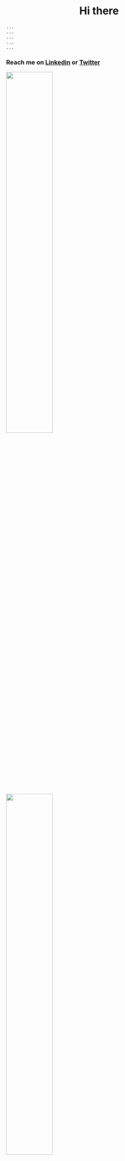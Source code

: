 <h1 align="center"> Hi there  </h1>

```
...
...
...
...
...
```

### Reach me on **[Linkedin](https://www.linkedin.com/in/nicolas-vycas-nery/)** or **[Twitter](https://twitter.com/NicolasVycas)**
<div>
<img 
    src="https://github-readme-stats.vercel.app/api/?username=tomast1337&count_private=true&theme=highcontrast&showicons=true&include_all_commits=true&hide_border=true"
    width="50%"
    align="left"
    >
<img
    src="https://github-readme-stats.vercel.app/api/top-langs/?username=tomast1337&layout=compact&theme=highcontrast&langs_count=10&hide_border=true"
    width="50%"
    align="left"
     >
</div>
    
<div>
<img align="right" width="49%" src="https://c.tenor.com/LwfnBuEFvkIAAAAd/death-grips-death-grips-is-online.gif"/>
<img align="left" width="49%" src="https://c.tenor.com/NYrgLNGuy7YAAAAC/the-c-programming-language-uncle-dane.gif"/>


<img align="right" width="49%" src="https://c.tenor.com/GbriZCzgyOMAAAAC/small-floppa-big-floppa.gif"/>
<img align="left" width="49%" src="https://c.tenor.com/QcrcBpXx3qYAAAAC/boy-kid.gif"/>


<img align="right" width="49%" src="https://c.tenor.com/Oc72kk6SFJIAAAAC/devil-smile.gif"/>
<img align="left" width="49%" src="https://c.tenor.com/57w9du3NrV0AAAAd/css-html.gif"/>


<img align="right" width="49%" src="https://media.giphy.com/media/hpQZfLj1eZIwB8BLCt/giphy-downsized-large.gif"/>
<img align="left" width="49%" src="https://i.imgur.com/4lSr33I.gif"/>


<img align="right" width="49%" src="https://c.tenor.com/5lOwdfx7pDcAAAAS/halflife-dance.gif"/>
<img align="left" width="49%" src="https://media.giphy.com/media/C2TaGZ121zllu/giphy.gif"/>


<img align="right" width="49%" src="https://c.tenor.com/oDIYSicEmpEAAAAC/triggered.gif"/>
<img align="left" width="49%" src="https://c.tenor.com/qgcd6QFvyYgAAAAC/quake-quake-champions.gif"/>


<img align="right" width="49%" src="https://c.tenor.com/IVCnKbtTeRQAAAAC/programming-computer.gif"/>
<img align="left" width="49%" src="https://c.tenor.com/_7r8RXryt3QAAAAC/python-powered.gif"/>


<img align="right" width="49%" src="https://c.tenor.com/LnwhlzRVxMYAAAAC/wreck-it-ralph-glitch.gif"/>
<img align="left" width="49%" src="https://c.tenor.com/wz24kdz6aU8AAAAC/bateman-patrick-bateman.gif"/>


<img align="right" width="49%" src="https://media.giphy.com/media/kWhqJLsGxwtLQI6nFG/giphy.gif"/>
<img align="left" width="49%" src="https://media.giphy.com/media/2SYpZ92iLQsF6QZl5u/giphy.gif"/>


<img align="right" width="49%" src="https://i.imgur.com/tISwuoK.jpg"/>
<img align="left" width="49%" src="https://c.tenor.com/oB3o62J9hjkAAAAC/dancing-ferris.gif"/>


<img align="right" width="49%" src="https://c.tenor.com/qXsgPu0UMHEAAAAC/xd-programming.gif"/>
<img align="left" width="49%" src="https://c.tenor.com/gI1CoSP-3R8AAAAd/front.gif"/>


<img align="right" width="49%" src="https://c.tenor.com/NB00MkCyxAUAAAAi/meme-shaggy.gif"/>
<img align="left" width="49%" src="https://c.tenor.com/0ZtQO2B3HxYAAAAC/flowers-emoji-flowers-for-you-emoji.gif"/>


<img align="right" width="49%" src="https://media.giphy.com/media/MobMVcp5cA7Ys/giphy.gif"/>
<img align="left" width="49%" src="https://c.tenor.com/_6_KkSyJqsEAAAAC/lenny-face-spongebob-spongebob.gif"/>


<img align="right" width="49%" src="https://i.imgur.com/ufFm87O.png"/>
<img align="left" width="49%" src="https://c.tenor.com/2ofdqXF5UDwAAAAd/dance-tankman-trolling.gif"/>


<img align="right" width="49%" src="https://c.tenor.com/2x6aLHHOUGcAAAAC/programming-windows-forms.gif"/>
<img align="left" width="49%" src="https://i.imgur.com/K2Riz9n.png"/>


<img align="right" width="49%" src="https://c.tenor.com/_DOBjnGspYAAAAAC/code-coding.gif"/>
<img align="left" width="49%" src="https://c.tenor.com/VpjodGNf61AAAAAi/gta-gta-turk.gif"/>


<img align="right" width="49%" src="https://i.imgur.com/LEovpI5.jpg"/>
<img align="left" width="49%" src="https://media.giphy.com/media/d09xZLj1wgWuQ/giphy.gif"/>


<img align="right" width="49%" src="https://c.tenor.com/xBJeAnCdsFwAAAAC/getting-stronger.gif"/>
<img align="left" width="49%" src="https://c.tenor.com/9Xzbb_QFk_EAAAAC/russia-yummy.gif"/>


<img align="right" width="49%" src="https://i.imgur.com/NZkUrwF.gif"/>
<img align="left" width="49%" src="https://c.tenor.com/EWRvErYGzPUAAAAC/bugs-bunny-looney-tunes.gif"/>


<img align="right" width="49%" src="https://c.tenor.com/ZmeOX7hgUfUAAAAd/reactjs-nextjs.gif"/>
<img align="left" width="49%" src="https://media.giphy.com/media/SX113p6nq1MthjwsSJ/giphy-downsized-large.gif"/>


<img align="right" width="49%" src="https://c.tenor.com/1DZ525bh7u4AAAAd/ashswag-ashswagg.gif"/>
<img align="left" width="49%" src="https://c.tenor.com/MOQRoWd_fewAAAAS/bom-dia-birds.gif"/>


<img align="right" width="49%" src="https://c.tenor.com/5ovm9vk8nKAAAAAC/devil-satan.gif"/>
<img align="left" width="49%" src="https://media.giphy.com/media/La3G8N3tn4nzW/giphy.gif"/>


<img align="right" width="49%" src="https://c.tenor.com/azZCJ2YpsGgAAAAi/programming.gif"/>
<img align="left" width="49%" src="https://i.imgur.com/p3giqjw.jpg"/>


<img align="right" width="49%" src="https://c.tenor.com/vIo147-tQ1YAAAAC/gmod-spin.gif"/>
<img align="left" width="49%" src="https://c.tenor.com/BhUM-bbBrUkAAAAC/skype-cool.gif"/>


<img align="right" width="49%" src="https://c.tenor.com/3VSWB_GIkqwAAAAd/wololo-age-of-empires.gif"/>
<img align="left" width="49%" src="https://i.imgur.com/vFcI74T.jpg"/>


<img align="right" width="49%" src="https://i.imgur.com/LuvZ2if.gif"/>
<img align="left" width="49%" src="https://c.tenor.com/vKctrvaXe74AAAAd/comunism.gif"/>


<img align="right" width="49%" src="https://c.tenor.com/e_pgwWeLPrYAAAAC/jesus-dancing.gif"/>
<img align="left" width="49%" src="https://media.giphy.com/media/tN7Hd0Ih0QBG0/giphy.gif"/>


<img align="right" width="49%" src="https://c.tenor.com/bjRu-zpj6XYAAAAC/money-donald-duck.gif"/>
<img align="left" width="49%" src="https://c.tenor.com/zgH4IzQ3tU4AAAAC/ahmed1122-ahmed1133.gif"/>


<img align="right" width="49%" src="https://c.tenor.com/fq1xRfSshYgAAAAi/alex.gif"/>
<img align="left" width="49%" src="https://c.tenor.com/CYvlGxL0i2IAAAAC/sepples-cpp.gif"/>


<img align="right" width="49%" src="https://c.tenor.com/jrfWyukiPgQAAAAd/ear-loop.gif"/>
<img align="left" width="49%" src="https://c.tenor.com/y2JXkY1pXkwAAAAd/cat-computer.gif"/>


<img align="right" width="49%" src="https://c.tenor.com/9RCIDZjkhBsAAAAC/hamster-meme.gif"/>
<img align="left" width="49%" src="https://c.tenor.com/z3Vqx6hmE5QAAAAC/whale-docker.gif"/>


<img align="right" width="49%" src="https://i.imgur.com/SFLtAvE.gif"/>
<img align="left" width="49%" src="https://c.tenor.com/ITctI_ZpHIoAAAAd/brain-linux.gif"/>


<img align="right" width="49%" src="https://c.tenor.com/zAiEJ_4t5Y4AAAAi/minecraft-steve.gif"/>
<img align="left" width="49%" src="https://media.giphy.com/media/3o6vXQIj1UkV8FZ7VK/giphy-downsized-large.gif"/>


<img align="right" width="49%" src="https://c.tenor.com/yhUkQ85oxDsAAAAd/cachorro-brasil.gif"/>
<img align="left" width="49%" src="https://media.giphy.com/media/ROBoS4oSo2Fnq/giphy.gif"/>


<img align="right" width="49%" src="https://c.tenor.com/XvnMlKTL8gcAAAAi/tf2-team-fortress2.gif"/>
<img align="left" width="49%" src="https://c.tenor.com/HFdN8j-IG_kAAAAC/vault-boy.gif"/>


<img align="right" width="49%" src="https://c.tenor.com/Ff0VRngr3tgAAAAC/spongebob-nickelodeon.gif"/>
<img align="left" width="49%" src="https://media.giphy.com/media/PDHMkTp8dbV9onH1Ck/giphy.gif"/>


<img align="right" width="49%" src="https://c.tenor.com/xXhFF7JrduMAAAAd/terraria-pigs.gif"/>
<img align="left" width="49%" src="https://c.tenor.com/oPYSDKdi8rsAAAAd/corrupt-datamosh.gif"/>


<img align="right" width="49%" src="https://i.imgur.com/aZrZBvb.png"/>
<img align="left" width="49%" src="https://i.imgur.com/dlZC7wz.jpg"/>


<img align="right" width="49%" src="https://i.imgur.com/YIbySsD.jpg"/>
<img align="left" width="49%" src="https://c.tenor.com/TIoD6CzS1SQAAAAC/nvidia-nvidia-gif.gif"/>


<img align="right" width="49%" src="https://media.giphy.com/media/gC7l2rYscSQ0w/giphy.gif"/>
<img align="left" width="49%" src="https://c.tenor.com/MCpa18pw6QcAAAAC/arch-linux-arch.gif"/>


<img align="right" width="49%" src="https://media.giphy.com/media/3o85xA8EitYjGGbn3y/giphy.gif"/>
<img align="left" width="49%" src="https://c.tenor.com/bm7DVcVp2m8AAAAi/tf2-team-fortress2.gif"/>


<img align="right" width="49%" src="https://c.tenor.com/30i367FNmmYAAAAi/gecs-100gecs.gif"/>
<img align="left" width="49%" src="https://c.tenor.com/nLSPDXcShSUAAAAd/bhop-bomb.gif"/>


<img align="right" width="49%" src="https://i.imgur.com/SydibcP.png"/>
<img align="left" width="49%" src="https://c.tenor.com/1QrXmTJBvT8AAAAd/linux-linux-meme.gif"/>


<img align="right" width="49%" src="https://c.tenor.com/_3z8tJh5XpQAAAAd/factorio-we-do-a-little.gif"/>
<img align="left" width="49%" src="https://c.tenor.com/gHkiJ_tN3J4AAAAj/creepy-smile-creeper-minecraft.gif"/>


<img align="right" width="49%" src="https://c.tenor.com/Hhf0rlngqqsAAAAd/pain.gif"/>
<img align="left" width="49%" src="https://c.tenor.com/wzg6hjn71uMAAAAC/meh-monday.gif"/>


<img align="right" width="49%" src="https://c.tenor.com/1ShMjdu3NkcAAAAd/bfur-bhop.gif"/>
<img align="left" width="49%" src="https://c.tenor.com/1KSuHi0XOIgAAAAi/xd.gif"/>


<img align="right" width="49%" src="https://c.tenor.com/soWJduUFlq8AAAAd/back-end-sushi.gif"/>
<img align="left" width="49%" src="https://c.tenor.com/ArcUJOx5ciUAAAAd/ok-and-ok-and-meme.gif"/>


<img align="right" width="49%" src="https://media.giphy.com/media/j0eCtu80OEzbIft6C6/giphy-downsized-large.gif"/>
<img align="left" width="49%" src="https://c.tenor.com/kJm3ZmATrkwAAAAC/floppasit-floppa.gif"/>


<img align="right" width="49%" src="https://c.tenor.com/Jz4gS-SqE-oAAAAd/roller-coaster-tycoon-rct.gif"/>
<img align="left" width="49%" src="https://c.tenor.com/de0bZ3D7n3kAAAAC/glitch-cuddle.gif"/>


<img align="right" width="49%" src="https://i.imgur.com/dyF96n3.jpg"/>
<img align="left" width="49%" src="https://c.tenor.com/Dre7KvcBj-wAAAAC/skull.gif"/>


<img align="right" width="49%" src="https://c.tenor.com/PMFLSzUKY30AAAAd/merge-merge-conflict.gif"/>
<img align="left" width="49%" src="https://c.tenor.com/l0muoY71-zQAAAAC/minion-but.gif"/>


<img align="right" width="49%" src="https://c.tenor.com/OQYGwEOu4pkAAAAC/titanfall.gif"/>
<img align="left" width="49%" src="https://c.tenor.com/3IYHLSvjU94AAAAd/spinfish.gif"/>


<img align="right" width="49%" src="https://i.imgur.com/XGg0RDt.png"/>
<img align="left" width="49%" src="https://c.tenor.com/95uggvidCdQAAAAi/erenlover.gif"/>


<img align="right" width="49%" src="https://c.tenor.com/ihEIlToAUZYAAAAd/linux-chad.gif"/>
<img align="left" width="49%" src="https://c.tenor.com/isd5gkkjbzQAAAAC/pollo-de-minecraft.gif"/>


<img align="right" width="49%" src="https://c.tenor.com/dUQDEo5YvpMAAAAi/sweetragers-dog.gif"/>
<img align="left" width="49%" src="https://c.tenor.com/ZF5oNy1O0EsAAAAC/ok-nice.gif"/>


<img align="right" width="49%" src="https://c.tenor.com/az6DJhwwMPcAAAAM/kids-next-door-knd.gif"/>
<img align="left" width="49%" src="https://media.giphy.com/media/sgVb9gX9DpYEo/giphy.gif"/>


<img align="right" width="49%" src="https://i.imgur.com/ok5xaxY.gif"/>
<img align="left" width="49%" src="https://media.giphy.com/media/xm2lRjZ2WMvN6/giphy.gif"/>


<img align="right" width="49%" src="https://c.tenor.com/Msoe1K-z3ncAAAAC/spongebob-squarepants-strong.gif"/>
<img align="left" width="49%" src="https://c.tenor.com/loy6Mujys4QAAAAi/jesus-loves-you-love.gif"/>


<img align="right" width="49%" src="https://media.giphy.com/media/5l5iFmq52kwXK0FJQ9/giphy.gif"/>
<img align="left" width="49%" src="https://c.tenor.com/eUOiCZiskd8AAAAC/monkey-spinning-holding-hands.gif"/>


<img align="right" width="49%" src="https://c.tenor.com/JMBuILj3etEAAAAC/black-magic-to-get-love-back.gif"/>
<img align="left" width="49%" src="https://c.tenor.com/AMtZzTuaZJIAAAAC/phoon-csgo.gif"/>


<img align="right" width="49%" src="https://i.imgur.com/hjhXTLw.gif"/>
<img align="left" width="49%" src="https://c.tenor.com/2PwOrrOtcUQAAAAd/satisfactory-this-could-be-us-but-you-playing.gif"/>


<img align="right" width="49%" src="https://c.tenor.com/M25IBWmUp2gAAAAC/minecraft-cat.gif"/>
<img align="left" width="49%" src="https://media.giphy.com/media/5wWf7GKTWtUS6uvkf2U/giphy.gif"/>


<img align="right" width="49%" src="https://c.tenor.com/n6KkQ8NdSCEAAAAC/the-grim.gif"/>
<img align="left" width="49%" src="https://c.tenor.com/rCPHjKVFtegAAAAC/13.gif"/>


<img align="right" width="49%" src="https://c.tenor.com/ITHyzi083PMAAAAC/ahmed1122-ahmed1133.gif"/>
<img align="left" width="49%" src="https://i.imgur.com/l5WrNw8.png"/>


<img align="right" width="49%" src="https://c.tenor.com/k8kVwAg9XMkAAAAC/we-feelin-that-grips-vibe-p0rt3r.gif"/>
<img align="left" width="49%" src="https://c.tenor.com/lb5IqGp_7EMAAAAC/trollfacelmaaaao.gif"/>


<img align="right" width="49%" src="https://c.tenor.com/Gr6yNiiReD8AAAAd/quake-grunt.gif"/>
<img align="left" width="49%" src="https://c.tenor.com/Qv7QutLH8oUAAAAC/richard-stallman-stallman.gif"/>


<img align="right" width="49%" src="https://c.tenor.com/wzx-__J8hr4AAAAi/minecraft-arara.gif"/>
<img align="left" width="49%" src="https://c.tenor.com/bM7Vh7ukdgQAAAAd/haytham-floppa-floppa-haytham.gif"/>


<img align="right" width="49%" src="https://i.imgur.com/BpgvYew.jpg"/>
<img align="left" width="49%" src="https://c.tenor.com/RFmgfvXWOsAAAAAd/floppa-big-floppa.gif"/>


<img align="right" width="49%" src="https://c.tenor.com/wP9svZId2dcAAAAC/csgo-lmao.gif"/>
<img align="left" width="49%" src="https://c.tenor.com/nmG1ZOuMsAUAAAAd/linux-meme.gif"/>


<img align="right" width="49%" src="https://c.tenor.com/PCC19RJ1deYAAAAC/thumbs-up-nice.gif"/>
<img align="left" width="49%" src="https://c.tenor.com/SSmsC4MNKcgAAAAC/cities-skylines-our-love.gif"/>


<img align="right" width="49%" src="https://media.giphy.com/media/l6JPvw93tlqI7xRPYC/giphy-downsized-large.gif"/>
<img align="left" width="49%" src="https://c.tenor.com/mCiM7CmGGI4AAAAC/naruto.gif"/>


<img align="right" width="49%" src="https://c.tenor.com/xHErfSBH1hEAAAAi/spyro-the-dragon-purple-dragon.gif"/>
<img align="left" width="49%" src="https://i.imgur.com/bTfJC1c.jpg"/>


<img align="right" width="49%" src="https://c.tenor.com/5o6lrOgkclgAAAAd/stranger-cat-stranger-things.gif"/>
<img align="left" width="49%" src="https://c.tenor.com/oe4StDDhhlEAAAAd/fucking-werewolf-asso-band.gif"/>


<img align="right" width="49%" src="https://c.tenor.com/MGyEsNOcVhoAAAAM/half-life-big-chungus.gif"/>
<img align="left" width="49%" src="https://c.tenor.com/0pg9Xfw36SMAAAAi/quake-quake-guy.gif"/>


<img align="right" width="49%" src="https://c.tenor.com/5Wt_oov5eJYAAAAC/stallman-meme-extreme.gif"/>
<img align="left" width="49%" src="https://c.tenor.com/-cPvuijbvekAAAAC/you-monster-portal.gif"/>


<img align="right" width="49%" src="https://c.tenor.com/cARXPXUPT0EAAAAM/666-satan.gif"/>
<img align="left" width="49%" src="https://c.tenor.com/t93Hv4Qp7WcAAAAC/skeleton.gif"/>


<img align="right" width="49%" src="https://c.tenor.com/oFdmrLptnIcAAAAC/were-sorry-to-inform-you-that-big-chungus-has-passed-away-troll-face.gif"/>
<img align="left" width="49%" src="https://c.tenor.com/qb2bsVxmgXUAAAAC/100gecs-dylanbrady.gif"/>


<img align="right" width="49%" src="https://c.tenor.com/bQCHJwgCNuMAAAAS/kitten-cat.gif"/>
<img align="left" width="49%" src="https://i.imgur.com/dwQ9T0w.gif"/>


<img align="right" width="49%" src="https://c.tenor.com/GBdIH5sL4XQAAAAC/the-rock-rock.gif"/>
<img align="left" width="49%" src="https://c.tenor.com/66Kj3lvklXsAAAAC/minecraft-zombie.gif"/>


<img align="right" width="49%" src="https://c.tenor.com/KTzB7c89AxUAAAAi/the-sims-plumbob.gif"/>
<img align="left" width="49%" src="https://c.tenor.com/pY8mYFr1YUMAAAAC/skeleton.gif"/>


<img align="right" width="49%" src="https://c.tenor.com/fzl1j4NuPIwAAAAi/spinning-luigi.gif"/>
<img align="left" width="49%" src="https://i.imgur.com/CjLecqy.gif"/>


<img align="right" width="49%" src="https://c.tenor.com/4FfgAjZ8XWkAAAAi/hailey-hailey-munguia.gif"/>
<img align="left" width="49%" src="https://i.imgur.com/4T9Ns1h.jpg"/>


<img align="right" width="49%" src="https://c.tenor.com/uYP_Nkq8VPsAAAAd/coding-hello-world.gif"/>
<img align="left" width="49%" src="https://i.imgur.com/GRnNrIz.jpg"/>


<img align="right" width="49%" src="https://c.tenor.com/_pZd2bab5LsAAAAi/rotating-rotation.gif"/>
<img align="left" width="49%" src="https://c.tenor.com/GKf2JmJTrv0AAAAC/javascript-hadouken.gif"/>


<img align="right" width="49%" src="https://c.tenor.com/ZDdqD2J3pCwAAAAC/devil-laughing.gif"/>
<img align="left" width="49%" src="https://c.tenor.com/ihqN6a3iiYEAAAAd/pikachu-shocked-face-stunned.gif"/>


<img align="right" width="49%" src="https://c.tenor.com/GL-vkS_koLUAAAAi/emotiguy.gif"/>
<img align="left" width="49%" src="https://c.tenor.com/GEqe9OoB2skAAAAC/rtx-gpu.gif"/>


<img align="right" width="49%" src="https://c.tenor.com/8TSP6yGNshcAAAAM/emo.gif"/>
<img align="left" width="49%" src="https://media.giphy.com/media/TiW6SYEYSTdvy/giphy.gif"/>


<img align="right" width="49%" src="https://i.imgur.com/Him0btA.png"/>
<img align="left" width="49%" src="https://i.imgur.com/PzphveT.gif"/>


<img align="right" width="49%" src="https://c.tenor.com/pw6BLCfVaUAAAAAd/yes-yes.gif"/>
<img align="left" width="49%" src="https://c.tenor.com/-JTEXr3fGCQAAAAC/ballsy-basil.gif"/>


<img align="right" width="49%" src="https://c.tenor.com/j348QScVAGIAAAAC/martinez-ctrlc-ctrlv-save-the-pesh.gif"/>
<img align="left" width="49%" src="https://c.tenor.com/iU55dlYdq5kAAAAd/linux-you-proprietary-bitch.gif"/>


<img align="right" width="49%" src="https://i.imgur.com/9o5SGFU.gif"/>
<img align="left" width="49%" src="https://c.tenor.com/IznMFkvtfIQAAAAC/satisfactory-clapping.gif"/>


<img align="right" width="49%" src="https://c.tenor.com/r2imKc62Y80AAAAd/crystal-castles-bobux.gif"/>
<img align="left" width="49%" src="https://c.tenor.com/yPTb4CQcumsAAAAC/xd-meme.gif"/>


<img align="right" width="49%" src="https://c.tenor.com/z1LDV6CuPmAAAAAi/cowpls.gif"/>
<img align="left" width="49%" src="https://i.imgur.com/FstCWJw.jpg"/>


<img align="right" width="49%" src="https://c.tenor.com/KA4Tw6eBoFQAAAAd/vinesauce-meat-worm-earthworm-squish.gif"/>
<img align="left" width="49%" src="https://i.imgur.com/ZxDMqEy.jpg"/>


<img align="right" width="49%" src="https://c.tenor.com/5D_XxFIPmoMAAAAC/forest-gump.gif"/>
<img align="left" width="49%" src="https://i.imgur.com/1nLyu7B.jpg"/>


<img align="right" width="49%" src="https://c.tenor.com/N9p6m411EBkAAAAd/lol-sus.gif"/>
<img align="left" width="49%" src="https://c.tenor.com/MNMJnrnl3SUAAAAd/black-mesa-rocket-jump.gif"/>


<img align="right" width="49%" src="https://c.tenor.com/rWBq-Ydij4IAAAAC/spongebob-breath-in.gif"/>
<img align="left" width="49%" src="https://c.tenor.com/y5VpUxyw6fwAAAAd/amd-intel.gif"/>


<img align="right" width="49%" src="https://c.tenor.com/ocD-vm1ckMEAAAAi/balls-tesi-emoji-fortnite-among-us.gif"/>
<img align="left" width="49%" src="https://c.tenor.com/rr-rMUcq7T8AAAAS/666.gif"/>


<img align="right" width="49%" src="https://c.tenor.com/pc8nVQsN58oAAAAC/courage-the-cowardly-dog-cartoon.gif"/>
<img align="left" width="49%" src="https://c.tenor.com/fdkOGtKlgngAAAAM/intel-dead-inside.gif"/>


<img align="right" width="49%" src="https://c.tenor.com/6_-TOVInJfgAAAAi/passaros.gif"/>
<img align="left" width="49%" src="https://c.tenor.com/2dnjY8P6eJQAAAAd/java-script-metal-gear-rising.gif"/>


<img align="right" width="49%" src="https://media.giphy.com/media/l41lMJNpo5w5bEf1S/giphy.gif"/>
<img align="left" width="49%" src="https://c.tenor.com/atXWS_4DvH4AAAAd/cats-fat.gif"/>


<img align="right" width="49%" src="https://i.imgur.com/d5qfedK.jpg"/>
<img align="left" width="49%" src="https://i.imgur.com/8dDOih2.gif"/>


<img align="right" width="49%" src="https://c.tenor.com/PNQ0s0TQAaIAAAAd/black-mesa-military.gif"/>
<img align="left" width="49%" src="https://c.tenor.com/fiarhIxtD74AAAAd/postal-petition.gif"/>


<img align="right" width="49%" src="https://i.imgur.com/bspc7ZX.jpg"/>
<img align="left" width="49%" src="https://i.imgur.com/W8cZCVs.gif"/>


<img align="right" width="49%" src="https://c.tenor.com/E9gaDL7MZqcAAAAM/headshot-fps-doug.gif"/>
<img align="left" width="49%" src="https://media.giphy.com/media/l41lNuGy4irk85vgc/giphy.gif"/>


<img align="right" width="49%" src="https://i.imgur.com/wvcWo8L.jpg"/>
<img align="left" width="49%" src="https://c.tenor.com/qN0wGnkjFPMAAAAC/halflife-dance.gif"/>


<img align="right" width="49%" src="https://c.tenor.com/Kqh--cqlUK4AAAAd/wave-waving.gif"/>
<img align="left" width="49%" src="https://c.tenor.com/cmZfdpdMMu0AAAAC/bugsbunny-drag.gif"/>


<img align="right" width="49%" src="https://i.imgur.com/OwefV3G.png"/>
<img align="left" width="49%" src="https://c.tenor.com/6deljAemwSoAAAAC/java-script.gif"/>


<img align="right" width="49%" src="https://i.imgur.com/YPGn1E6.jpg"/>
<img align="left" width="49%" src="https://c.tenor.com/yxDT5zI4ya4AAAAd/goatbigman.gif"/>


<img align="right" width="49%" src="https://c.tenor.com/P-brVOL7poAAAAAM/ours-communism.gif"/>
<img align="left" width="49%" src="https://c.tenor.com/Vk3eHZgEG_YAAAAd/wizard-magic.gif"/>


<img align="right" width="49%" src="https://media.giphy.com/media/TNYfrTslqLuqQ/giphy.gif"/>
<img align="left" width="49%" src="https://c.tenor.com/NN9_wWaCxx8AAAAi/mysql.gif"/>


<img align="right" width="49%" src="https://c.tenor.com/41I-iMyClCgAAAAd/programmer-programming.gif"/>
<img align="left" width="49%" src="https://c.tenor.com/SVJss_X_23MAAAAd/send-help-factorio.gif"/>


<img align="right" width="49%" src="https://c.tenor.com/0OP24La-oXMAAAAC/devil-satan.gif"/>
<img align="left" width="49%" src="https://i.imgur.com/pArBTFv.jpg"/>


<img align="right" width="49%" src="https://media2.giphy.com/media/JIX9t2j0ZTN9S/giphy.gif"/>
<img align="left" width="49%" src="https://i.imgur.com/oVSdZ4E.gif"/>


<img align="right" width="49%" src="https://c.tenor.com/86DpCwa6zjgAAAAi/yay.gif"/>
<img align="left" width="49%" src="https://c.tenor.com/CERtaLqUv54AAAAC/going-postal-postal-dude.gif"/>


<img align="right" width="49%" src="https://c.tenor.com/4IXEInpfbXoAAAAi/minecraft-loggers.gif"/>
<img align="left" width="49%" src="https://c.tenor.com/AHYlWi0X6iIAAAAC/goatmen-baphomet.gif"/>


<img align="right" width="49%" src="https://c.tenor.com/3iFiGqYEtvMAAAAd/git-code.gif"/>
<img align="left" width="49%" src="https://c.tenor.com/zR7DSqJTks0AAAAi/linux-tux.gif"/>


<img align="right" width="49%" src="https://media.giphy.com/media/l2JJDSSj0SA1OYP4s/giphy.gif"/>
<img align="left" width="49%" src="https://c.tenor.com/QPH1n5tNvrYAAAAC/thumbs-up-wwe.gif"/>


<img align="right" width="49%" src="https://i.imgur.com/GbgUe5Q.jpg"/>
<img align="left" width="49%" src="https://c.tenor.com/e_cOg0wWyQUAAAAd/cat-finger.gif"/>


<img align="right" width="49%" src="https://c.tenor.com/j3kC6Ko96NwAAAAC/converted-alarm.gif"/>
<img align="left" width="49%" src="https://c.tenor.com/epTbXVRVM44AAAAC/floppa-bingus.gif"/>


<img align="right" width="49%" src="https://c.tenor.com/nkFBGKSoTf0AAAAi/lego-lego-star-wars.gif"/>
<img align="left" width="49%" src="https://i.imgur.com/tn2Eo0X.jpg"/>


<img align="right" width="49%" src="https://c.tenor.com/y4rAcGcOM28AAAAC/caveira-skeleton.gif"/>
<img align="left" width="49%" src="https://media.giphy.com/media/hU8zl0Je75fvOeq2rS/giphy-downsized-large.gif"/>


<img align="right" width="49%" src="https://i.imgur.com/4qe8X6z.jpg"/>
<img align="left" width="49%" src="https://c.tenor.com/t8f7oXKWQucAAAAC/emobob-sponegbob.gif"/>


<img align="right" width="49%" src="https://i.imgur.com/CpIw7a5.jpg"/>
<img align="left" width="49%" src="https://c.tenor.com/MdkTAaFGhRUAAAAd/cat-standing.gif"/>


<img align="right" width="49%" src="https://i.imgur.com/VwcocJi.jpg"/>
<img align="left" width="49%" src="https://c.tenor.com/_nhL5haCPswAAAAi/spyro-the-dragon-purple-dragon.gif"/>


<img align="right" width="49%" src="https://c.tenor.com/xNRhrryNHUQAAAAC/wall-headbang.gif"/>
<img align="left" width="49%" src="https://c.tenor.com/UF6qhmzeK70AAAAC/ahmed1122-ahmed1133.gif"/>


<img align="right" width="49%" src="https://c.tenor.com/KVdhdYLxRBsAAAAd/nikocado.gif"/>
<img align="left" width="49%" src="https://c.tenor.com/k6jQyDrKOQwAAAAC/laughing-crying.gif"/>


<img align="right" width="49%" src="https://c.tenor.com/y1zZaS0KYDwAAAAM/rollercoaster-rollercoaster-tycoon.gif"/>
<img align="left" width="49%" src="https://media.giphy.com/media/3o85xnRrpRBP5Acut2/giphy.gif"/>


<img align="right" width="49%" src="https://i.imgur.com/awmFCwt.png"/>
<img align="left" width="49%" src="https://i.imgur.com/W4PLb0U.jpg"/>


<img align="right" width="49%" src="https://c.tenor.com/1VQ5E2erdEcAAAAd/death-grips.gif"/>
<img align="left" width="49%" src="https://i.imgur.com/qojlhF0.jpg"/>


<img align="right" width="49%" src="https://c.tenor.com/PluWlPF6aikAAAAd/linux-kali-linux.gif"/>
<img align="left" width="49%" src="https://i.imgur.com/GUg7txz.png"/>


<img align="right" width="49%" src="https://c.tenor.com/uja3GYK7zGoAAAAC/grimadveturesofbillyandmandy-destroyusall.gif"/>
<img align="left" width="49%" src="https://c.tenor.com/HXBMXYbjF6QAAAAd/wizard-magic.gif"/>


<img align="right" width="49%" src="https://i.imgur.com/BuYYZJ0.png"/>
<img align="left" width="49%" src="https://c.tenor.com/nYlL2gmHSbkAAAAC/penguins-of-madagascar-rico.gif"/>


<img align="right" width="49%" src="https://media.giphy.com/media/NsvO06o6y29Hy/giphy.gif"/>
<img align="left" width="49%" src="https://c.tenor.com/yFJ7Qw8Tp9QAAAAC/kirby-human-face-meme.gif"/>


<img align="right" width="49%" src="https://c.tenor.com/5jx0ZD6U1ZIAAAAC/keyboard-computer.gif"/>
<img align="left" width="49%" src="https://c.tenor.com/dyjbZoINqZUAAAAC/cat-funny.gif"/>


<img align="right" width="49%" src="https://c.tenor.com/ASPoZ-hJLNQAAAAd/caracal-big.gif"/>
<img align="left" width="49%" src="https://c.tenor.com/uLsTFuk_GUAAAAAd/zombie-pollo.gif"/>


<img align="right" width="49%" src="https://c.tenor.com/6plWJaG3IDUAAAAd/we-do-a-little-trolling.gif"/>
<img align="left" width="49%" src="https://c.tenor.com/rh87gPA5SfUAAAAd/kotlin-java.gif"/>


<img align="right" width="49%" src="https://c.tenor.com/3DZWdm65UnAAAAAC/portal2-infitinte-loop.gif"/>
<img align="left" width="49%" src="https://i.imgur.com/VVxuJ7e.jpg"/>


<img align="right" width="49%" src="https://c.tenor.com/k6bT1Gfoq4YAAAAC/crazy-christmas.gif"/>
<img align="left" width="49%" src="https://c.tenor.com/PMRtwyuL-5oAAAAC/donald-duck-actual-ducks.gif"/>


<img align="right" width="49%" src="https://c.tenor.com/idtpbzibaTQAAAAC/we-do-a-little-trolling.gif"/>
<img align="left" width="49%" src="https://c.tenor.com/pPvZWI7oH-AAAAAC/ring-around-the-satan-powe-puff-girl.gif"/>


<img align="right" width="49%" src="https://i.imgur.com/kdmDBMb.png"/>
<img align="left" width="49%" src="https://c.tenor.com/K9Ws6_YNdaAAAAAM/omg-reaper-skull-goth-cute-scythe-death-bashful-blushing.gif"/>


<img align="right" width="49%" src="https://c.tenor.com/j6_6aCVEztQAAAAi/skeletons-two-dancing-skeletons.gif"/>
<img align="left" width="49%" src="https://c.tenor.com/kUQiovjlSu4AAAAi/eternal-mald.gif"/>


<img align="right" width="49%" src="https://i.imgur.com/KYE9Rci.jpg"/>
<img align="left" width="49%" src="https://c.tenor.com/SR5EYRIl3qwAAAAC/turtle-spinning.gif"/>


<img align="right" width="49%" src="https://c.tenor.com/-CfhczC_cREAAAAC/angai313-spongebob-sad.gif"/>
<img align="left" width="49%" src="https://media.giphy.com/media/l0JMrPWRQkTeg3jjO/giphy.gif"/>


<img align="right" width="49%" src="https://c.tenor.com/pvtLWG1BH6oAAAAC/dancing-skeleton-skeleton-dancing.gif"/>
<img align="left" width="49%" src="https://c.tenor.com/3XjjKTKwxFIAAAAC/trollface-real-trollface.gif"/>


<img align="right" width="49%" src="https://i.imgur.com/U2FXq7c.png"/>
<img align="left" width="49%" src="https://i.imgur.com/ZZz52xO.png"/>


<img align="right" width="49%" src="https://i.imgur.com/hWdZ1k4.jpg"/>
<img align="left" width="49%" src="https://i.imgur.com/yAZZnN6.jpg"/>


<img align="right" width="49%" src="https://i.imgur.com/uRLsPxb.jpg"/>
<img align="left" width="49%" src="https://c.tenor.com/lD4ehjqMEmcAAAAi/polarbear-bear.gif"/>


<img align="right" width="49%" src="https://i.imgur.com/sUOHOuO.png"/>
<img align="left" width="49%" src="https://c.tenor.com/yKeLDySt2FsAAAAC/minion-woohoo.gif"/>


<img align="right" width="49%" src="https://c.tenor.com/S7trhxQFHLAAAAAC/hi-penguin-starbound.gif"/>
<img align="left" width="49%" src="https://c.tenor.com/oLLx6tsML04AAAAi/omori.gif"/>


<img align="right" width="49%" src="https://i.imgur.com/znp5oCC.png"/>
<img align="left" width="49%" src="https://c.tenor.com/eJZbFUQUMzEAAAAC/nosql-power-rangers.gif"/>


<img align="right" width="49%" src="https://c.tenor.com/Phv4uQit9xUAAAAC/get-real-counter-strike.gif"/>
<img align="left" width="49%" src="https://c.tenor.com/GEP7e6U2uqgAAAAC/spongebob-happy.gif"/>


<img align="right" width="49%" src="https://c.tenor.com/K5_CXjOpAmIAAAAC/good-morning.gif"/>
<img align="left" width="49%" src="https://c.tenor.com/rLA7xiMQIRkAAAAd/xd-fani.gif"/>


<img align="right" width="49%" src="https://i.imgur.com/etspvHA.jpg"/>
<img align="left" width="49%" src="https://i.imgur.com/9w71p2i.png"/>


<img align="right" width="49%" src="https://c.tenor.com/BhrMDVB-MG8AAAAd/death-grips-mc-ride.gif"/>
<img align="left" width="49%" src="https://media4.giphy.com/media/4N5ddOOJJ7gtKTgNac/giphy.gif"/>


<img align="right" width="49%" src="https://c.tenor.com/gTg8ZSZMR6YAAAAC/scaler-create-impact.gif"/>
<img align="left" width="49%" src="https://c.tenor.com/fGhQ_tsP2uEAAAAd/giga-chad.gif"/>


<img align="right" width="49%" src="https://c.tenor.com/6-m72eKu6Q8AAAAi/rayman-rayman-legends.gif"/>
<img align="left" width="49%" src="https://c.tenor.com/lOOrRXcfdz4AAAAC/games-half-life.gif"/>


<img align="right" width="49%" src="https://c.tenor.com/GOmdYqT_dDoAAAAi/madden-school-modrew-gnu.gif"/>
<img align="left" width="49%" src="https://c.tenor.com/2BE4nFmVwDIAAAAC/linux-linux-users.gif"/>


<img align="right" width="49%" src="https://i.imgur.com/yscmFqo.png"/>
<img align="left" width="49%" src="https://c.tenor.com/nXBfDiPCZ0EAAAAC/glitch-cosby.gif"/>


<img align="right" width="49%" src="https://c.tenor.com/hS4LxDvODwIAAAAi/awkward-flushed-awkward.gif"/>
<img align="left" width="49%" src="https://media.giphy.com/media/SPM7wUAAPZBtA0YO3M/giphy.gif"/>


<img align="right" width="49%" src="https://c.tenor.com/TFgQFz50U1IAAAAi/pikachu-minecraft.gif"/>
<img align="left" width="49%" src="https://c.tenor.com/YM74HxjzuJwAAAAC/spongebob-cry.gif"/>


<img align="right" width="49%" src="https://media.giphy.com/media/RbaIbvRHON9kc/giphy.gif"/>
<img align="left" width="49%" src="https://c.tenor.com/CtdmjqENwtcAAAAd/python-programming.gif"/>


<img align="right" width="49%" src="https://i.imgur.com/1BuPHpv.jpg"/>
<img align="left" width="49%" src="https://c.tenor.com/0-iYZUWms_8AAAAC/minecraft-ghast.gif"/>


<img align="right" width="49%" src="https://c.tenor.com/t-dTnCU-wDwAAAAC/death-grips.gif"/>
<img align="left" width="49%" src="https://i.imgur.com/grbJjOf.gif"/>

</div>
